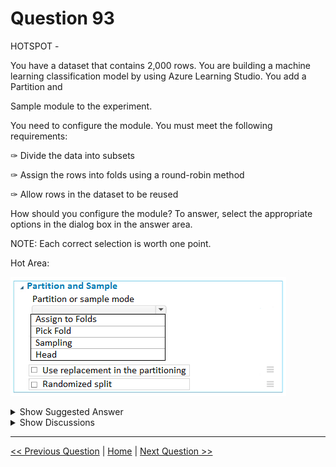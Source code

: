 # Question 93

HOTSPOT -

You have a dataset that contains 2,000 rows. You are building a machine learning classification model by using Azure Learning Studio. You add a Partition and

Sample module to the experiment.

You need to configure the module. You must meet the following requirements:

✑ Divide the data into subsets

✑ Assign the rows into folds using a round-robin method

✑ Allow rows in the dataset to be reused

How should you configure the module? To answer, select the appropriate options in the dialog box in the answer area.

NOTE: Each correct selection is worth one point.

Hot Area:

![Question Image](images/q93_q_0012000001.png)

<details>
  <summary>Show Suggested Answer</summary>

  <img src="images/q93_ans_0_0012000002.png" alt="Answer Image"><br>
<p>Use the Split data into partitions option when you want to divide the dataset into subsets of the data. This option is also useful when you want to create a custom number of folds for cross-validation, or to split rows into several groups.</p>
<p>1. Add the Partition and Sample module to your experiment in Studio (classic), and connect the dataset.</p>
<p>2. For Partition or sample mode, select Assign to Folds.</p>
<p>3. Use replacement in the partitioning: Select this option if you want the sampled row to be put back into the pool of rows for potential reuse. As a result, the same row might be assigned to several folds.</p>
<p>4. If you do not use replacement (the default option), the sampled row is not put back into the pool of rows for potential reuse. As a result, each row can be assigned to only one fold.</p>
<p>5. Randomized split: Select this option if you want rows to be randomly assigned to folds.</p>
<p>If you do not select this option, rows are assigned to folds using the round-robin method.</p>
<p>Reference:</p>
<p>https://docs.microsoft.com/en-us/azure/machine-learning/studio-module-reference/partition-and-sample</p>

</details>

<details>
  <summary>Show Discussions</summary>

<blockquote><p><strong>phdykd</strong> <code>(Mon 05 Aug 2024 00:42)</code> - <em>Upvotes: 3</em></p><p>A. Assign to Folds: To divide the data into subsets and assign the rows into folds using a round-robin method.
E. Use replacement in the partitioning: To allow the same row to be assigned to multiple folds.</p></blockquote>
<blockquote><p><strong>phdykd</strong> <code>(Mon 05 Aug 2024 00:40)</code> - <em>Upvotes: 3</em></p><p>A. Assign to Folds: To divide the data into subsets and assign the rows into folds using a round-robin method.
C. Sampling: To allow rows in the dataset to be reused.
E. Use replacement in the partitioning: To allow the same row to be assigned to multiple folds.</p></blockquote>
<blockquote><p><strong>ajay0011</strong> <code>(Thu 03 Oct 2024 00:32)</code> - <em>Upvotes: 2</em></p><p>you are wrong given answer is correct, i have checked the module in designer</p></blockquote>
<blockquote><p><strong>synapse</strong> <code>(Wed 13 Sep 2023 09:32)</code> - <em>Upvotes: 4</em></p><p>The given answer is correct.</p></blockquote>
<blockquote><p><strong>MohammadKhubeb</strong> <code>(Thu 03 Aug 2023 00:08)</code> - <em>Upvotes: 1</em></p><p>It is Randomized split because of Round Robin.</p></blockquote>
<blockquote><p><strong>David_Tadeu</strong> <code>(Tue 26 Sep 2023 07:40)</code> - <em>Upvotes: 6</em></p><p>You mean Randomized_split is unchecked because of Round Robin</p></blockquote>
<blockquote><p><strong>Narendra05</strong> <code>(Mon 26 Dec 2022 14:31)</code> - <em>Upvotes: 2</em></p><p>The Data to divide into fold is already mentioned that option is correct .</p></blockquote>
<blockquote><p><strong>parwa</strong> <code>(Tue 03 Jan 2023 01:52)</code> - <em>Upvotes: 9</em></p><p>1. Assign to Folds
2.  use Replacement in the partition - Checked
3. Randomized split- unchecked</p></blockquote>
<blockquote><p><strong>YipingRuan</strong> <code>(Wed 25 Jan 2023 14:50)</code> - <em>Upvotes: 10</em></p><p>Randomized split: Select this option if you want rows to be randomly assigned to folds.

If you do not select this option, rows are assigned to folds using the round-robin method.</p></blockquote>

</details>

---

[<< Previous Question](question_92.md) | [Home](/index.md) | [Next Question >>](question_94.md)

